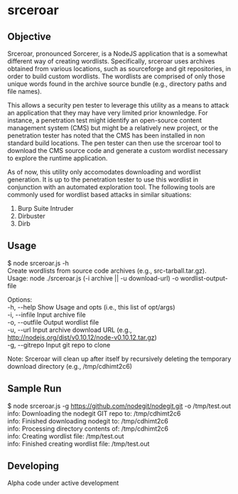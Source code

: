 # srceroar

## Objective
Srceroar, pronounced Sorcerer, is a NodeJS application that is a somewhat different way of creating wordlists. Specifically, srceroar uses archives obtained from various locations, such as sourceforge and git repositories, in order to build custom wordlists. The wordlists are comprised of only those unique words found in the archive source bundle (e.g., directory paths and file names). 

This allows a security pen tester to leverage this utility as a means to attack an application that they may have very limited prior knownledge. For instance, a penetration test might identify an open-source content management system (CMS) but might be a relatively new project, or the penetration tester has noted that the CMS has been installed in non standard build locations. The pen tester can then use the srceroar tool to download the CMS source code and generate a custom wordlist necessary to explore the runtime application. 

As of now, this utility only accomodates downloading and wordlist generation. It is up to the penetration tester to use this wordlist in conjunction with an automated exploration tool. The following tools are commonly used for wordlist based attacks in similar situations:

1. Burp Suite Intruder
2. Dirbuster
3. Dirb


## Usage
$ node srceroar.js -h <br>
Create wordlists from source code archives (e.g., src-tarball.tar.gz).    	
Usage: node ./srceroar.js (-i archive || -u download-url) -o wordlist-output-file

Options: <br>
  -h, --help     Show Usage and opts (i.e., this list of opt/args)                                      
  -i, --infile   Input archive file                                                                     
  -o, --outfile  Output wordlist file                                                                   
  -u, --url      Input archive download URL (e.g., http://nodejs.org/dist/v0.10.12/node-v0.10.12.tar.gz) <br>
  -g, --gitrepo  Input git repo to clone <br>

Note: Srceroar will clean up after itself by recursively deleting the temporary download directory (e.g., /tmp/cdhimt2c6) <br>

## Sample Run
$ node srceroar.js -g https://github.com/nodegit/nodegit.git -o /tmp/test.out <br>
info: Downloading the nodegit GIT repo to: /tmp/cdhimt2c6 <br>
info: Finished downloading nodegit to: /tmp/cdhimt2c6 <br>
info: Processing directory contents of: /tmp/cdhimt2c6 <br>
info: Creating wordlist file: /tmp/test.out <br>
info: Finished creating wordlist file: /tmp/test.out <br>

## Developing
Alpha code under active development




